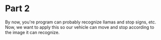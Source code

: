# Part 2

By now, you're program can probably recognize llamas and stop signs, etc. Now, we want to apply this so our vehicle can move and stop according to the image it can recognize.